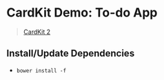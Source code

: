 
# CardKit Demo: To-do App
> [CardKit 2](https://github.com/dexteryy/CardKit)

## Install/Update Dependencies
* `bower install -f`
